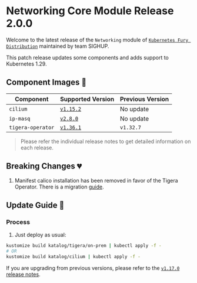 # Networking Core Module Release 2.0.0

Welcome to the latest release of the `Networking` module of [`Kubernetes Fury Distribution`](https://github.com/sighupio/fury-distribution) maintained by team SIGHUP.

This patch release updates some components and adds support to Kubernetes 1.29.

## Component Images 🚢

| Component         | Supported Version                                                                | Previous Version |
| ----------------- | -------------------------------------------------------------------------------- | ---------------- |
| `cilium`          | [`v1.15.2`](https://github.com/cilium/cilium/releases/tag/v1.15.2)               | No update        |
| `ip-masq`         | [`v2.8.0`](https://github.com/kubernetes-sigs/ip-masq-agent/releases/tag/v2.8.0) | No update        |
| `tigera-operator` | [`v1.36.1`](https://github.com/tigera/operator/releases/tag/v1.36.1)             | `v1.32.7`        |

> Please refer the individual release notes to get detailed information on each release.

## Breaking Changes 💔

1. Manifest calico installation has been removed in favor of the Tigera Operator. There is a migration [guide](https://github.com/sighupio/fury-kubernetes-networking/blob/v2.0.0/katalog/tigera/README.md#migrating-from-calico-manifests-to-the-tigera-operator).

## Update Guide 🦮

### Process

1. Just deploy as usual:

```bash
kustomize build katalog/tigera/on-prem | kubectl apply -f -
# OR
kustomize build katalog/cilium | kubectl apply -f -
```

If you are upgrading from previous versions, please refer to the [`v1.17.0` release notes](https://github.com/sighupio/fury-kubernetes-networking/releases/tag/v1.17.0).
